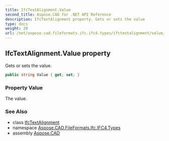 ```yaml
---
title: IfcTextAlignment.Value
second_title: Aspose.CAD for .NET API Reference
description: IfcTextAlignment property. Gets or sets the value
type: docs
weight: 20
url: /net/aspose.cad.fileformats.ifc.ifc4.types/ifctextalignment/value/
---
```

## IfcTextAlignment.Value property

Gets or sets the value.

```csharp
public string Value { get; set; }
```

### Property Value

The value.

### See Also

* class [IfcTextAlignment](../)
* namespace [Aspose.CAD.FileFormats.Ifc.IFC4.Types](../../ifctextalignment/)
* assembly [Aspose.CAD](../../../)


